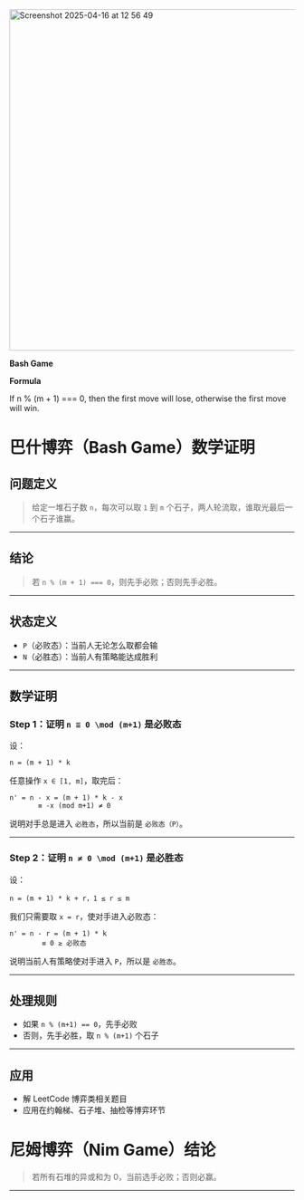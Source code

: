 <img width="603" alt="Screenshot 2025-04-16 at 12 56 49" src="https://github.com/user-attachments/assets/ca96be78-a36e-47c6-be81-9d2ddd04ec21" />


**Bash Game**


**Formula**


If n % (m + 1) === 0, then the first move will lose, otherwise the first move will win.


# 巴什博弈（Bash Game）数学证明

## 问题定义

> 给定一堆石子数 `n`，每次可以取 `1` 到 `m` 个石子，两人轮流取，谁取光最后一个石子谁赢。

---

## 结论

> 若 `n % (m + 1) === 0`，则先手必败；否则先手必胜。

---

## 状态定义

- `P`（必败态）：当前人无论怎么取都会输
- `N`（必胜态）：当前人有策略能达成胜利

---

## 数学证明

### Step 1：证明 `n ≡ 0 \mod (m+1)` 是必败态

设：
```
n = (m + 1) * k
```

任意操作 `x ∈ [1, m]`，取完后：
```
n' = n - x = (m + 1) * k - x
       ≡ -x (mod m+1) ≠ 0
```

说明对手总是进入 `必胜态`，所以当前是 `必败态（P）`。

---

### Step 2：证明 `n ≠ 0 \mod (m+1)` 是必胜态

设：
```
n = (m + 1) * k + r，1 ≤ r ≤ m
```

我们只需要取 `x = r`，使对手进入必败态：
```
n' = n - r = (m + 1) * k
        ≡ 0 ≥ 必败态
```

说明当前人有策略使对手进入 `P`，所以是 `必胜态`。

---

## 处理规则

- 如果 `n % (m+1) == 0`，先手必败
- 否则，先手必胜，取 `n % (m+1)` 个石子

---

## 应用

- 解 LeetCode 博弈类相关题目
- 应用在约翰梯、石子堆、抽检等博弈环节


# 尼姆博弈（Nim Game）结论   

>  若所有石堆的异或和为 0，当前选手必败；否则必赢。   
---

